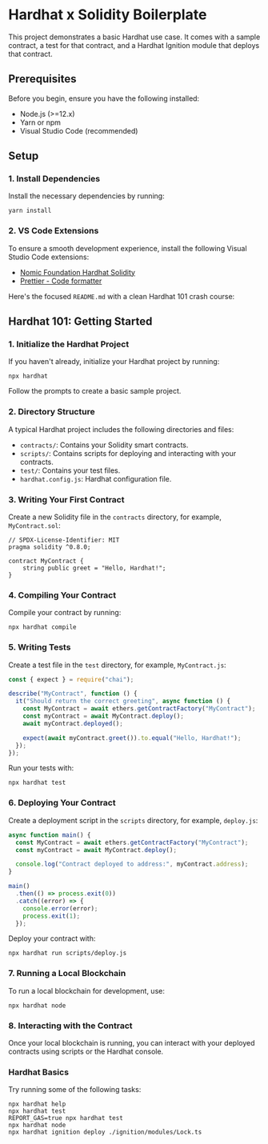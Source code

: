 # Hardhat x Solidity Boilerplate

This project demonstrates a basic Hardhat use case. It comes with a sample contract, a test for that contract, and a Hardhat Ignition module that deploys that contract.

## Prerequisites

Before you begin, ensure you have the following installed:

- Node.js (>=12.x)
- Yarn or npm
- Visual Studio Code (recommended)

## Setup

### 1. Install Dependencies

Install the necessary dependencies by running:

```shell
yarn install
```

### 2. VS Code Extensions

To ensure a smooth development experience, install the following Visual Studio Code extensions:

- [Nomic Foundation Hardhat Solidity](https://marketplace.visualstudio.com/items?itemName=NomicFoundation.hardhat-solidity)
- [Prettier - Code formatter](https://marketplace.visualstudio.com/items?itemName=esbenp.prettier-vscode)

Here's the focused `README.md` with a clean Hardhat 101 crash course:

## Hardhat 101: Getting Started

### 1. Initialize the Hardhat Project

If you haven't already, initialize your Hardhat project by running:

```shell
npx hardhat
```

Follow the prompts to create a basic sample project.

### 2. Directory Structure

A typical Hardhat project includes the following directories and files:

- `contracts/`: Contains your Solidity smart contracts.
- `scripts/`: Contains scripts for deploying and interacting with your contracts.
- `test/`: Contains your test files.
- `hardhat.config.js`: Hardhat configuration file.

### 3. Writing Your First Contract

Create a new Solidity file in the `contracts` directory, for example, `MyContract.sol`:

```solidity
// SPDX-License-Identifier: MIT
pragma solidity ^0.8.0;

contract MyContract {
    string public greet = "Hello, Hardhat!";
}
```

### 4. Compiling Your Contract

Compile your contract by running:

```shell
npx hardhat compile
```

### 5. Writing Tests

Create a test file in the `test` directory, for example, `MyContract.js`:

```javascript
const { expect } = require("chai");

describe("MyContract", function () {
  it("Should return the correct greeting", async function () {
    const MyContract = await ethers.getContractFactory("MyContract");
    const myContract = await MyContract.deploy();
    await myContract.deployed();

    expect(await myContract.greet()).to.equal("Hello, Hardhat!");
  });
});
```

Run your tests with:

```shell
npx hardhat test
```

### 6. Deploying Your Contract

Create a deployment script in the `scripts` directory, for example, `deploy.js`:

```javascript
async function main() {
  const MyContract = await ethers.getContractFactory("MyContract");
  const myContract = await MyContract.deploy();

  console.log("Contract deployed to address:", myContract.address);
}

main()
  .then(() => process.exit(0))
  .catch((error) => {
    console.error(error);
    process.exit(1);
  });
```

Deploy your contract with:

```shell
npx hardhat run scripts/deploy.js
```

### 7. Running a Local Blockchain

To run a local blockchain for development, use:

```shell
npx hardhat node
```

### 8. Interacting with the Contract

Once your local blockchain is running, you can interact with your deployed contracts using scripts or the Hardhat console.

### Hardhat Basics

Try running some of the following tasks:

```shell
npx hardhat help
npx hardhat test
REPORT_GAS=true npx hardhat test
npx hardhat node
npx hardhat ignition deploy ./ignition/modules/Lock.ts
```

